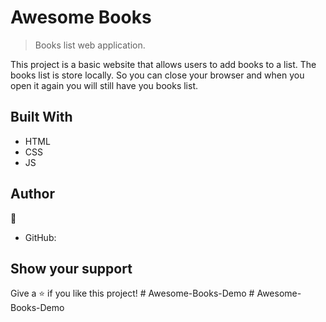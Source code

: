 # Awesome Books

> Books list web application.

This project is a basic website that allows users to add books to a list. The books list is store locally. So you can close your browser and when you open it again you will still have you books list.

## Built With

- HTML
- CSS
- JS

## Author

👤 

- GitHub: []()

## Show your support

Give a ⭐️ if you like this project!
#   A w e s o m e - B o o k s - D e m o  
 #   A w e s o m e - B o o k s - D e m o  
 